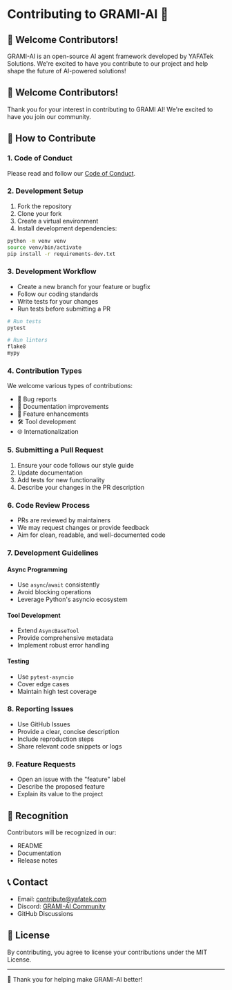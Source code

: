 # Contributing to GRAMI-AI 🤝

## 🌟 Welcome Contributors!

GRAMI-AI is an open-source AI agent framework developed by YAFATek Solutions. We're excited to have you contribute to our project and help shape the future of AI-powered solutions!

## 🤝 Welcome Contributors!

Thank you for your interest in contributing to GRAMI AI! We're excited to have you join our community.

## 🚀 How to Contribute

### 1. Code of Conduct

Please read and follow our [Code of Conduct](CODE_OF_CONDUCT.md).

### 2. Development Setup

1. Fork the repository
2. Clone your fork
3. Create a virtual environment
4. Install development dependencies:

```bash
python -m venv venv
source venv/bin/activate
pip install -r requirements-dev.txt
```

### 3. Development Workflow

- Create a new branch for your feature or bugfix
- Follow our coding standards
- Write tests for your changes
- Run tests before submitting a PR

```bash
# Run tests
pytest

# Run linters
flake8
mypy
```

### 4. Contribution Types

We welcome various types of contributions:

- 🐛 Bug reports
- 📝 Documentation improvements
- 🚀 Feature enhancements
- 🛠 Tool development
- 🌐 Internationalization

### 5. Submitting a Pull Request

1. Ensure your code follows our style guide
2. Update documentation
3. Add tests for new functionality
4. Describe your changes in the PR description

### 6. Code Review Process

- PRs are reviewed by maintainers
- We may request changes or provide feedback
- Aim for clean, readable, and well-documented code

### 7. Development Guidelines

#### Async Programming
- Use `async`/`await` consistently
- Avoid blocking operations
- Leverage Python's asyncio ecosystem

#### Tool Development
- Extend `AsyncBaseTool`
- Provide comprehensive metadata
- Implement robust error handling

#### Testing
- Use `pytest-asyncio`
- Cover edge cases
- Maintain high test coverage

### 8. Reporting Issues

- Use GitHub Issues
- Provide a clear, concise description
- Include reproduction steps
- Share relevant code snippets or logs

### 9. Feature Requests

- Open an issue with the "feature" label
- Describe the proposed feature
- Explain its value to the project

## 🌟 Recognition

Contributors will be recognized in our:
- README
- Documentation
- Release notes

## 📞 Contact

- Email: contribute@yafatek.com
- Discord: [GRAMI-AI Community](https://discord.gg/your-discord-link)
- GitHub Discussions

## 📄 License

By contributing, you agree to license your contributions under the MIT License.

---

🌈 Thank you for helping make GRAMI-AI better!
